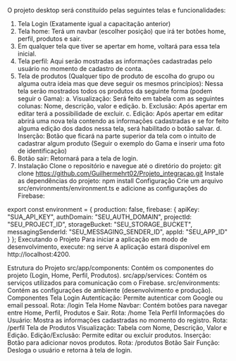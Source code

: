 O projeto desktop será constituído pelas seguintes telas e funcionalidades:
1. Tela Login (Exatamente igual a capacitação anterior)
2. Tela home: Terá um navbar (escolher posição) que irá ter botões home,
perfil, produtos e sair.
3. Em qualquer tela que tiver se apertar em home, voltará para essa tela inicial.
4. Tela perfil: Aqui serão mostradas as informações cadastradas pelo usuário no
momento de cadastro de conta.
5. Tela de produtos (Qualquer tipo de produto de escolha do grupo ou alguma
outra ideia mas que deve seguir os mesmos princípios): Nessa tela serão
mostrados todos os produtos da seguinte forma (podem seguir o Gama):
a. Visualização: Será feito em tabela com as seguintes colunas: Nome,
descrição, valor e edição.
b. Exclusão: Após apertar em editar terá a possibilidade de excluir.
c. Edição: Após apertar em editar abrirá uma nova tela contendo as
informações cadastradas e se for feito alguma edição dos dados nessa
tela, será habilitado o botão salvar.
d. Inserção: Botão que ficará na parte superior da tela com o intuito de
cadastrar algum produto (Seguir o exemplo do Gama e inserir uma
foto de identificação)
6. Botão sair: Retornará para a tela de login.
7. Instalação
Clone o repositório e navegue até o diretório do projeto:
git clone https://github.com/Guilhermehrt02/Projeto_integracao.git
Instale as dependências do projeto:
npm install
Configuração
Crie um arquivo src/environments/environment.ts e adicione as configurações do Firebase:

export const environment = {
  production: false,
  firebase: {
    apiKey: "SUA_API_KEY",
    authDomain: "SEU_AUTH_DOMAIN",
    projectId: "SEU_PROJECT_ID",
    storageBucket: "SEU_STORAGE_BUCKET",
    messagingSenderId: "SEU_MESSAGING_SENDER_ID",
    appId: "SEU_APP_ID"
  }
};
Executando o Projeto
Para iniciar a aplicação em modo de desenvolvimento, execute:
ng serve
A aplicação estará disponível em http://localhost:4200.

Estrutura do Projeto
src/app/components: Contém os componentes do projeto (Login, Home, Perfil, Produtos).
src/app/services: Contém os serviços utilizados para comunicação com o Firebase.
src/environments: Contém as configurações de ambiente (desenvolvimento e produção).
Componentes
Tela Login
Autenticação: Permite autenticar com Google ou email pessoal.
Rota: /login
Tela Home
Navbar: Contém botões para navegar entre Home, Perfil, Produtos e Sair.
Rota: /home
Tela Perfil
Informações do Usuário: Mostra as informações cadastradas no momento do registro.
Rota: /perfil
Tela de Produtos
Visualização: Tabela com Nome, Descrição, Valor e Edição.
Edição/Exclusão: Permite editar ou excluir produtos.
Inserção: Botão para adicionar novos produtos.
Rota: /produtos
Botão Sair
Função: Desloga o usuário e retorna à tela de login.
